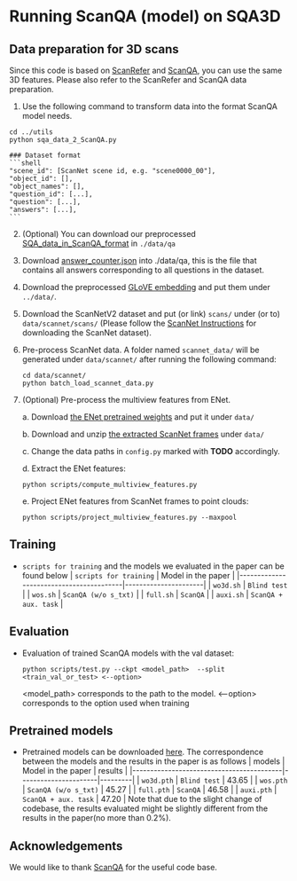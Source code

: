 # Running ScanQA (model) on SQA3D

## Data preparation for 3D scans

Since this code is based on [ScanRefer](https://github.com/daveredrum/ScanRefer) and [ScanQA](https://github.com/ATR-DBI/ScanQA), you can use the same 3D features. Please also refer to the ScanRefer and ScanQA data preparation.

1. Use the following command to transform data into the format ScanQA model needs.
```shell
cd ../utils
python sqa_data_2_ScanQA.py
``` 

    ### Dataset format
    ```shell
    "scene_id": [ScanNet scene id, e.g. "scene0000_00"],
    "object_id": [], 
    "object_names": [],
    "question_id": [...],
    "question": [...],
    "answers": [...],
    ```
2. (Optional) You can download our preprocessed [SQA_data_in_ScanQA_format](https://zenodo.org/record/7544818/files/ScanQA_format.zip?download=1) in `./data/qa`
3. Download [answer_counter.json](https://zenodo.org/record/7544818/files/answer_counter.json?download=1) into ./data/qa, this is the file that contains all answers corresponding to all questions in the dataset.
4. Download the preprocessed [GLoVE embedding](http://kaldir.vc.in.tum.de/glove.p) and put them under `../data/`.
5. Download the ScanNetV2 dataset and put (or link) `scans/` under (or to) `data/scannet/scans/` (Please follow the [ScanNet Instructions](data/scannet/README.md) for downloading the ScanNet dataset).
6. Pre-process ScanNet data. A folder named `scannet_data/` will be generated under `data/scannet/` after running the following command:
    ```shell
    cd data/scannet/
    python batch_load_scannet_data.py
    ```

7. (Optional) Pre-process the multiview features from ENet. 

    a. Download [the ENet pretrained weights](http://kaldir.vc.in.tum.de/ScanRefer/scannetv2_enet.pth) and put it under `data/`
    
    b. Download and unzip [the extracted ScanNet frames](http://kaldir.vc.in.tum.de/3dsis/scannet_train_images.zip) under `data/`

    c. Change the data paths in `config.py` marked with __TODO__ accordingly.

    d. Extract the ENet features:
    ```shell
    python scripts/compute_multiview_features.py
    ```

    e. Project ENet features from ScanNet frames to point clouds:
    ```shell
    python scripts/project_multiview_features.py --maxpool
    ```

## Training
- `scripts for training` and the models we evaluated in the paper can be found below
    | `scripts for training`                  |  Model in the paper  |
    |-----------------------------------------|----------------------|
    | `wo3d.sh`                               | `Blind test`         |
    | `wos.sh`                                | `ScanQA (w/o s_txt)` |
    | `full.sh`                               | `ScanQA`             |
    | `auxi.sh`                               | `ScanQA + aux. task` |

## Evaluation
- Evaluation of trained ScanQA models with the val dataset:

  ```shell
  python scripts/test.py --ckpt <model_path>  --split <train_val_or_test> <--option>
  ```

  <model_path> corresponds to the path to the model.
  <--option> corresponds to the option used when training

## Pretrained models
- Pretrained models can be downloaded [here](https://drive.google.com/drive/folders/1WJlvLUslAOwe846oJ1W4kpmck_SlkPUR?usp=share_link). The correspondence between the models and the results in the paper is as follows
    | models                                   |  Model in the paper  | results |
    |------------------------------------------|----------------------|---------|
    | `wo3d.pth`                               | `Blind test`         |  43.65  |
    | `wos.pth`                                | `ScanQA (w/o s_txt)` |  45.27  |
    | `full.pth`                               | `ScanQA`             |  46.58  |
    | `auxi.pth`                               | `ScanQA + aux. task` |  47.20  |
Note that due to the slight change of codebase, the results evaluated might be slightly different from the results in the paper(no more than 0.2%).

## Acknowledgements
We would like to thank [ScanQA](https://github.com/ATR-DBI/ScanQA) for the useful code base.
